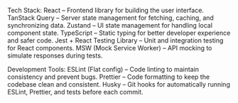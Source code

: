 Tech Stack:
React – Frontend library for building the user interface.
TanStack Query – Server state management for fetching, caching, and synchronizing data.
Zustand – UI state management for handling local component state.
TypeScript – Static typing for better developer experience and safer code.
Jest + React Testing Library – Unit and integration testing for React components.
MSW (Mock Service Worker) – API mocking to simulate responses during tests.

Development Tools:
ESLint (Flat config) – Code linting to maintain consistency and prevent bugs.
Prettier – Code formatting to keep the codebase clean and consistent.
Husky – Git hooks for automatically running ESLint, Prettier, and tests before each commit.
